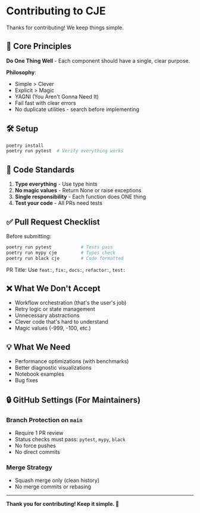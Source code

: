 # Contributing to CJE

Thanks for contributing! We keep things simple.

## 🎯 Core Principles

**Do One Thing Well** - Each component should have a single, clear purpose.

**Philosophy**:
- Simple > Clever
- Explicit > Magic
- YAGNI (You Aren't Gonna Need It)
- Fail fast with clear errors
- No duplicate utilities - search before implementing

## 🛠️ Setup

```bash
poetry install
poetry run pytest  # Verify everything works
```

## 📝 Code Standards

1. **Type everything** - Use type hints
2. **No magic values** - Return None or raise exceptions  
3. **Single responsibility** - Each function does ONE thing
4. **Test your code** - All PRs need tests

## ✅ Pull Request Checklist

Before submitting:
```bash
poetry run pytest           # Tests pass
poetry run mypy cje         # Types check
poetry run black cje        # Code formatted
```

PR Title: Use `feat:`, `fix:`, `docs:`, `refactor:`, `test:`

## ❌ What We Don't Accept

- Workflow orchestration (that's the user's job)
- Retry logic or state management
- Unnecessary abstractions
- Clever code that's hard to understand
- Magic values (-999, -100, etc.)

## 💡 What We Need

- Performance optimizations (with benchmarks)
- Better diagnostic visualizations  
- Notebook examples
- Bug fixes

## 🔒 GitHub Settings (For Maintainers)

### Branch Protection on `main`
- Require 1 PR review
- Status checks must pass: `pytest`, `mypy`, `black`
- No force pushes
- No direct commits

### Merge Strategy
- Squash merge only (clean history)
- No merge commits or rebasing

---

**Thank you for contributing! Keep it simple. 🎯**